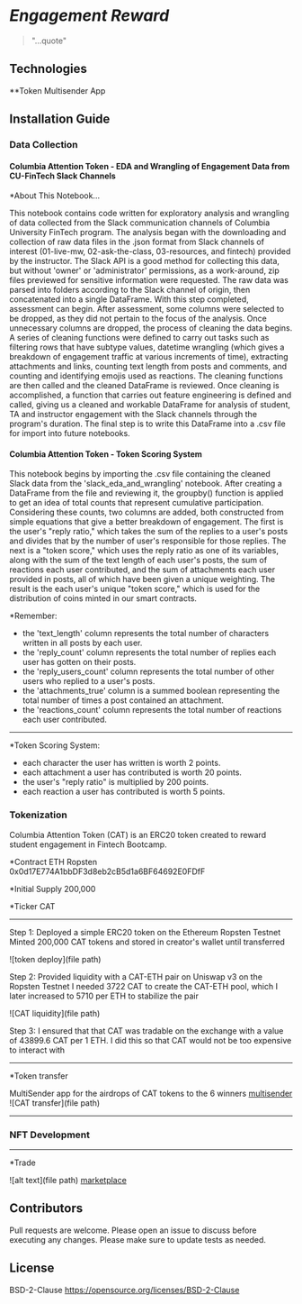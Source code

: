 # *Engagement Reward*
> "...quote"

## Technologies

**Token Multisender App 

## Installation Guide

### Data Collection

#### Columbia Attention Token - EDA and Wrangling of Engagement Data from CU-FinTech Slack Channels

*About This Notebook...

This notebook contains code written for exploratory analysis and wrangling of data collected from the Slack communication channels of Columbia University FinTech program. The analysis began with the downloading and collection of raw data files in the .json format from Slack channels of interest (01-live-mw, 02-ask-the-class, 03-resources, and fintech) provided by the instructor. The Slack API is a good method for collecting this data, but without 'owner' or 'administrator' permissions, as a work-around, zip files previewed for sensitive information were requested. The raw data was parsed into folders according to the Slack channel of origin, then concatenated into a single DataFrame. With this step completed, assessment can begin. After assessment, some columns were selected to be dropped, as they did not pertain to the focus of the analysis. Once unnecessary columns are dropped, the process of cleaning the data begins. A series of cleaning functions were defined to carry out tasks such as filtering rows that have subtype values, datetime wrangling (which gives a breakdown of engagement traffic at various increments of time), extracting attachments and links, counting text length from posts and comments, and counting and identifying emojis used as reactions. The cleaning functions are then called and the cleaned DataFrame is reviewed. Once cleaning is accomplished, a function that carries out feature engineering is defined and called, giving us a cleaned and workable DataFrame for analysis of student, TA and instructor engagement with the Slack channels through the program's duration. The final step is to write this DataFrame into a .csv file for import into future notebooks.

#### Columbia Attention Token - Token Scoring System

This notebook begins by importing the .csv file containing the cleaned Slack data from the 'slack_eda_and_wrangling' notebook. After creating a DataFrame from the file and reviewing it, the groupby() function is applied to get an idea of total counts that represent cumulative participation. Considering these counts, two columns are added, both constructed from simple equations that give a better breakdown of engagement. The first is the user's "reply ratio," which takes the sum of the replies to a user's posts and divides that by the number of user's responsible for those replies. The next is a "token score," which uses the reply ratio as one of its variables, along with the sum of the text length of each user's posts, the sum of reactions each user contributed, and the sum of attachments each user provided in posts, all of which have been given a unique weighting. The result is the each user's unique "token score," which is used for the distribution of coins minted in our smart contracts.

*Remember:
- the 'text_length' column represents the total number of characters written in all posts by each user.
- the 'reply_count' column represents the total number of replies each user has gotten on their posts.
- the 'reply_users_count' column represents the total number of other users who replied to a user's posts.
- the 'attachments_true' column is a summed boolean representing the total number of times a post contained an attachment.
- the 'reactions_count' column represents the total number of reactions each user contributed.

---

*Token Scoring System:
- each character the user has written is worth 2 points.
- each attachment a user has contributed is worth 20 points.
- the user's "reply ratio" is multiplied by 200 points.
- each reaction a user has contributed is worth 5 points.

### Tokenization

Columbia Attention Token (CAT) is an ERC20 token created to reward student engagement in Fintech Bootcamp. 

*Contract ETH Ropsten
0x0d17E774A1bbDF3d8eb2cB5d1a6BF64692E0FDfF

*Initial Supply
200,000

*Ticker
CAT

---
Step 1: Deployed a simple ERC20 token on the Ethereum Ropsten Testnet
Minted 200,000 CAT tokens and stored in creator's wallet until transferred

![token deploy](file path)

Step 2:  Provided liquidity with a CAT-ETH pair on Uniswap v3 on the Ropsten Testnet
I needed 3722 CAT to create the CAT-ETH pool, which I later increased to 5710 per ETH to stabilize the pair

![CAT liquidity](file path)

Step 3:  I ensured that that CAT was tradable on the exchange with a value of 43899.6 CAT per 1 ETH.  I did this so that CAT would not be too expensive to interact with


---

*Token transfer

MultiSender app for the airdrops of CAT tokens to the 6 winners
[multisender](https://multisender.app/)
![CAT transfer](file path)

---
### NFT Development

---
*Trade

![alt text](file path)
[marketplace](https://yvm.mfc.mybluehost.me/) 

## Contributors

Pull requests are welcome. Please open an issue to discuss before executing any changes. Please make sure to update tests as needed.

## License

BSD-2-Clause https://opensource.org/licenses/BSD-2-Clause
